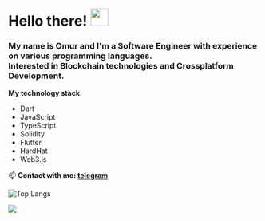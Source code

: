# Hello there! <img src="https://media.giphy.com/media/hvRJCLFzcasrR4ia7z/giphy.gif" width="35">

### My name is Omur and I'm a Software Engineer with experience on various programming languages. <br/> Interested in Blockchain technologies and Crossplatform Development.

**My technology stack:**
* Dart
* JavaScript
* TypeScript
* Solidity
* Flutter
* HardHat
* Web3.js

📫 **Contact with me: [telegram](https://t.me/i_am_jedi)**

![Top Langs](https://github-readme-stats.vercel.app/api/top-langs/?username=JediFaust&layout=compact)

![](https://komarev.com/ghpvc/?username=JediFaust)



<!--
**JediFaust/JediFaust** is a ✨ _special_ ✨ repository because its `README.md` (this file) appears on your GitHub profile.

Here are some ideas to get you started:

- 🔭 I’m currently working on ...
- 🌱 I’m currently learning ...
- 👯 I’m looking to collaborate on ...
- 🤔 I’m looking for help with ...
- 💬 Ask me about ...
- 📫 How to reach me: ...
- 😄 Pronouns: ...
- ⚡ Fun fact: ...
-->
